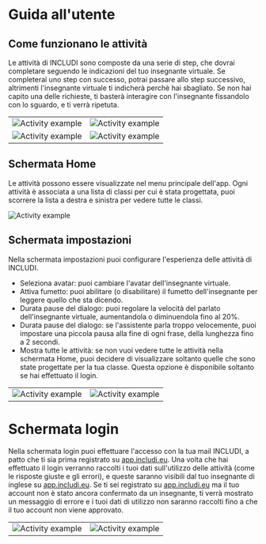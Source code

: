 # Guida all'utente

## Come funzionano le attività

Le attività di INCLUDI sono composte da una serie di step,
che dovrai completare seguendo le indicazioni del tuo insegnante virtuale.
Se completerai uno step con successo, potrai passare allo step successivo,
altrimenti l'insegnante virtuale ti indicherà perchè hai sbagliato.
Se non hai capito una delle richieste,
ti basterà interagire con l'insegnante fissandolo con lo sguardo,
e ti verrà ripetuta.

|                                            |                                            |
| :----------------------------------------: | :----------------------------------------: |
| ![Activity example](/guide-kit/images/activity1.jpg) | ![Activity example](/guide-kit/images/activity2.jpg) |
| ![Activity example](/guide-kit/images/activity3.jpg) | ![Activity example](/guide-kit/images/activity4.jpg) |

## Schermata Home

Le attività possono essere visualizzate nel menu principale dell'app.
Ogni attività è associata a una lista di classi per cui è stata progettata,
puoi scorrere la lista a destra e sinistra per vedere tutte le classi.

![Activity example](/guide-kit/images/home.jpg)

## Schermata impostazioni

Nella schermata impostazioni puoi configurare l'esperienza delle attività di INCLUDI.

- Seleziona avatar: puoi cambiare l'avatar dell'insegnante virtuale.
- Attiva fumetto: puoi abilitare (o disabilitare) il fumetto dell'insegnante per leggere quello che sta dicendo.
- Durata pause del dialogo: puoi regolare la velocità del parlato dell'insegnante virtuale,
  aumentandola o diminuendola fino al 20%.
- Durata pause del dialogo: se l'assistente parla troppo velocemente,
  puoi impostare una piccola pausa alla fine di ogni frase, della lunghezza fino a 2 secondi.
- Mostra tutte le attività: se non vuoi vedere tutte le attività nella schermata Home,
  puoi decidere di visualizzare soltanto quelle che sono state progettate per la tua classe.
  Questa opzione è disponibile soltanto se hai effettuato il login.

|                                            |                                            |
| :----------------------------------------: | :----------------------------------------: |
| ![Activity example](/guide-kit/images/settings1.jpg) | ![Activity example](/guide-kit/images/settings2.jpg) |

# Schermata login

Nella schermata login puoi effettuare l'accesso con la tua mail INCLUDI,
a patto che ti sia prima registrato su [app.includi.eu](https://app.includi.eu).
Una volta che hai effettuato il login verranno raccolti i tuoi dati sull'utilizzo delle attività
(come le risposte giuste e gli errori), e queste saranno visibili dal tuo insegnante di inglese
su [app.includi.eu](https://app.includi.eu).
Se ti sei registrato su [app.includi.eu](https://app.includi.eu)
ma il tuo account non è stato ancora confermato da un insegnante,
ti verrà mostrato un messaggio di errore e i tuoi dati di utilizzo non saranno raccolti
fino a che il tuo account non viene approvato.

|                                         |                                         |
| :-------------------------------------: | :-------------------------------------: |
| ![Activity example](/guide-kit/images/login1.jpg) | ![Activity example](/guide-kit/images/login2.jpg) |
